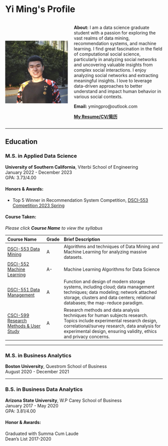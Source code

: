 

# Yi Ming's Profile

<div style="display: flex; align-items: center;">
    <img src="./attachments/headshot.JPG" alt="Headshot" width="200" height="200">
    <div style="margin-left: 20px;">
        <p><strong>About:</strong> I am a data science graduate student with a passion for exploring the vast realms of data mining, recommendation systems, and machine learning. I find great fascination in the field of computational social science, particularly in analyzing social networks and uncovering valuable insights from complex social interactions. I enjoy analyzing social networks and extracting meaningful insights. I love to leverage data-driven approaches to better understand and impact human behavior in various social contexts.
        </p>
        <p><strong>Email:</strong> ymingpro@outlook.com</p>
        <p><a href="./attachments/Resume.pdf"><strong>My Resume/CV/简历</strong></a></p>
    </div>
</div>










<hr style="border-top: 1px solid ##ff0000;">

## Education 
### M.S. in Applied Data Science                
**University of Southern California**, Viterbi School of Engineering  
January 2022 - December 2023  
GPA: 3.73/4.00  
#### Honors & Awards:   
- Top 5 Winner in Recommendation System Competition, [DSCI-553 Competition 2023 Spring](competition_result_screenshot.jpg)
#### Course Taken: 
_Please click **Course Name** to view the syllabus_

|Course Name      | Grade        | Brief Description |
|:-------------|:------------------|:------|
| [DSCI-553 Data Mining](./attachments/DSCI_553_syllabus.pdf) | A | Algorithms and techniques of Data Mining and Machine Learning for analyzing massive datasets.|
| [DSCI-552 Machine Learning](./attachments/DSCI_552_syllabus.pdf)  | A- | Machine Learning Algorithms for Data Science  |
| [DSCI-551 Data Management](./attachments/DSCI_551_syllabus.pdf) | A   | Function and design of modern storage systems, including cloud; data management techniques; data modeling; network attached storage, clusters and data centers; relational databases; the map-reduce paradigm.   |
| [CSCI-599 Research Methods & User Study](./attachments/CSCI_599_syllabus.pdf) | A | Research methods and data analysis techniques for human subjects research. Topics include experimental research design, correlational/survey research, data analysis for experimental design, ensuring validity, ethics and privacy concerns.  |

<hr style="border-top: 1px solid ##ff0000;">

### M.S. in Business Analytics 

**Boston University**, Questrom School of Business   
August 2020 - December 2021  

<hr style="border-top: 1px solid ##ff0000;">

### B.S. in Business Data Analytics 
**Arizona State University**, W.P Carey School of Business  
January 2017 - May 2020   
GPA: 3.81/4.00  
#### Honor & Awards:
Graduated with Summa Cum Laude  
Dean’s List 2017-2020





